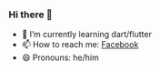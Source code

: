 ### Hi there 👋
- 🌱 I’m currently learning dart/flutter
- 📫 How to reach me: [Facebook](https://facebook.com/gracy.botramanagna)
- 😄 Pronouns: he/him
<!--
**tbgracy/tbgracy** is a ✨ _special_ ✨ repository because its `README.md` (this file) appears on your GitHub profile.

Here are some ideas to get you started:

- 🔭 I’m currently working on ...

- 👯 I’m looking to collaborate on ...
- 🤔 I’m looking for help with ...
- 💬 Ask me about anything

- ⚡ Fun fact: ...
-->
